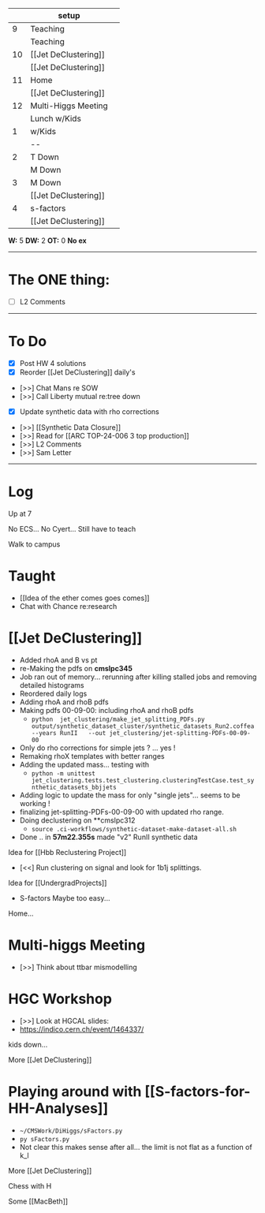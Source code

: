 
|     | setup                |     |
| --- | -------------------- | --- |
| 9   | Teaching             |     |
|     | Teaching             |     |
| 10  | [[Jet DeClustering]] |     |
|     | [[Jet DeClustering]] |     |
| 11  | Home                 |     |
|     | [[Jet DeClustering]] |     |
| 12  | Multi-Higgs Meeting  |     |
|     | Lunch w/Kids         |     |
| 1   | w/Kids               |     |
|     | --                   |     |
| 2   | T Down               |     |
|     | M Down               |     |
| 3   | M Down               |     |
|     | [[Jet DeClustering]] |     |
| 4   | s-factors            |     |
|     | [[Jet DeClustering]] |     |

**W:** 5
**DW:** 2
**OT:** 0 
**No ex**

---
# The ONE thing: 
- [ ] L2 Comments

---
# To Do

- [x] Post HW 4 solutions
- [x]  Reorder [[Jet DeClustering]] daily's
- [>>] Chat Mans re SOW
- [>>] Call Liberty mutual re:tree down
- [x]  Update synthetic data with rho corrections
- [>>]  [[Synthetic Data Closure]]
- [>>] Read for [[ARC TOP-24-006 3 top production]]
- [>>] L2 Comments
- [>>] Sam Letter

---

# Log

Up at 7

No ECS... No Cyert... Still have to teach

Walk to campus

# Taught
- [[Idea of the ether comes goes comes]]
- Chat with Chance re:research

# [[Jet DeClustering]]
- Added rhoA and B vs pt
-  re-Making the pdfs on **cmslpc345** 
- Job ran out of memory... rerunning after killing stalled jobs and removing detailed histograms
- Reordered daily logs
- Adding rhoA and rhoB pdfs
- Making pdfs 00-09-00: including rhoA and rhoB pdfs
	- `python  jet_clustering/make_jet_splitting_PDFs.py output/synthetic_dataset_cluster/synthetic_datasets_Run2.coffea  --years RunII   --out jet_clustering/jet-splitting-PDFs-00-09-00`
- Only do rho corrections for simple jets ? ... yes !
- Remaking rhoX templates with better ranges
- Adding the updated mass... testing with
	- `python -m unittest jet_clustering.tests.test_clustering.clusteringTestCase.test_synthetic_datasets_bbjjets`
- Adding logic to update the mass for only "single jets"... seems to be working !
- finalizing jet-splitting-PDFs-00-09-00 with updated rho range.
- Doing declustering on **cmslpc312
	- `source .ci-workflows/synthetic-dataset-make-dataset-all.sh `
- Done .. in **57m22.355s** made "v2" RunII synthetic data

Idea for [[Hbb Reclustering Project]]
- [<<] Run clustering on signal and look for 1b1j splittings. 

Idea for [[UndergradProjects]]
- S-factors Maybe too easy...

Home...

# Multi-higgs Meeting
- [>>] Think about ttbar mismodelling


# HGC Workshop
- [>>] Look at HGCAL slides: 
- https://indico.cern.ch/event/1464337/

kids down...

More [[Jet DeClustering]]

# Playing around with [[S-factors-for-HH-Analyses]]
- `~/CMSWork/DiHiggs/sFactors.py`
- `py sFactors.py`
- Not clear this makes sense after all... the limit is not flat as a function of k_l

More [[Jet DeClustering]]

Chess with H

Some [[MacBeth]]